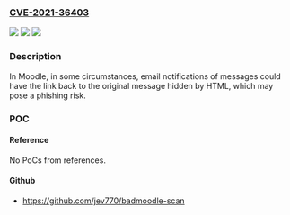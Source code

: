 ### [CVE-2021-36403](https://cve.mitre.org/cgi-bin/cvename.cgi?name=CVE-2021-36403)
![](https://img.shields.io/static/v1?label=Product&message=Moodle&color=blue)
![](https://img.shields.io/static/v1?label=Version&message=n%2Fa&color=blue)
![](https://img.shields.io/static/v1?label=Vulnerability&message=CWE-912&color=brighgreen)

### Description

In Moodle, in some circumstances, email notifications of messages could have the link back to the original message hidden by HTML, which may pose a phishing risk.

### POC

#### Reference
No PoCs from references.

#### Github
- https://github.com/jev770/badmoodle-scan

